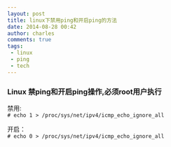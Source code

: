 ```yaml
---
layout: post
title: linux下禁用ping和开启ping的方法
date: 2014-08-28 00:42
author: charles
comments: true
tags:
 - linux
 - ping
 - tech
---
```


### Linux 禁ping和开启ping操作,必须root用户执行

禁用:  
`# echo 1 > /proc/sys/net/ipv4/icmp_echo_ignore_all`

开启：  
`# echo 0 > /proc/sys/net/ipv4/icmp_echo_ignore_all`

